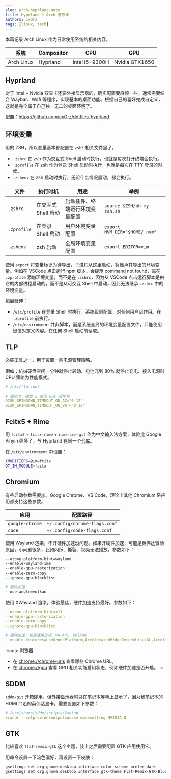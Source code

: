 ```yaml
---
slug: arch-hyprland-note
title: Hyprland + Arch 备忘录
authors: cxOrz
tags: [linux, tech]
---
```


本篇记录 Arch Linux 作为日常使用系统的相关内容。

| 系统       | Compositor | CPU            | GPU            |
| ---------- | ---------- | -------------- | -------------- |
| Arch Linux | Hyprland   | Intel i5-9300H | Nvidia GTX1650 |

## Hyprland

对于 Intel + Nvidia 双显卡还要外接显示器的，确实配置要麻烦一些。通常需要结合 Waybar、Wofi 等程序，实现基本的桌面功能。根据自己的喜好完成自定义，这就是完全属于自己独一无二的桌面环境了。

配置：https://github.com/cxOrz/dotfiles-hyprland

<!-- truncate -->

## 环境变量

用的 ZSH，所以变量基本都配置在 `zsh*` 相关文件里了。

- `.zshrc` 在 zsh 作为交互式 Shell 启动时执行，也就是每次打开终端会执行。
- `.zprofile` 在 zsh 作为登录 Shell 启动时执行，也就是每次在 TTY 登录的时候。
- `.zshenv` 在 zsh 启动时执行，无论什么情况启动，都会执行。

| 文件        | 执行时机            | 用途                           | 举例                          |
| ----------- | ------------------- | ------------------------------ | ----------------------------- |
| `.zshrc`    | 在交互式 Shell 启动 | 启动插件、终端运行环境变量配置 | `source $ZSH/oh-my-zsh.sh`    |
| `.zprofile` | 在登录 Shell 启动   | 用户环境变量配置               | `export NVM_DIR="$HOME/.nvm"` |
| `.zshenv`   | zsh 启动            | 全局环境变量配置               | `export EDITOR=vim`           |

使用 `export` 将变量标记为待导出，子进程从这里启动，将继承其导出的环境变量。例如在 VSCode 点击运行 npm 脚本，会提示 command not found，需在 `.zprofile` 添加环境变量，而不是在 `.zshrc`，因为从 VSCode 点击运行脚本是由它的内部进程启动的，而不是从可交互 Shell 中启动，因此无法继承 `.zshrc` 中的环境变量。

拓展延伸：

- `/etc/profile` 在登录 Shell 时执行，系统级别配置，对任何用户起作用。在 `.zprofile` 前执行。
- `/etc/environment` 并非脚本，而是系统全局的环境变量配置文件，只能使用键值对定义内容。在任何 Shell 启动前读取。

## TLP

必装工具之一，用于设置一些电源管理策略。

例如：机械硬盘空闲一分钟就停止转动、电池充到 80% 就停止充电、接入电源时 CPU 策略为性能模式。

```yaml
# /etc/tlp.conf

# 插电时，硬盘 2 空闲 60s 后停转
DISK_SPINDOWN_TIMEOUT_ON_AC="0 12"
DISK_SPINDOWN_TIMEOUT_ON_BAT="0 12"
```

## Fcitx5 + Rime

用 `fcitx5` + `fcitx-rime` + `rime-ice-git` 作为中文输入法方案，体验比 Google Pinyin 强多了。与 Hyprland 在同一个[仓库](https://github.com/cxOrz/dotfiles-hyprland/tree/main/.config/fcitx5)。

在 `/etc/environment` 中设置：

```bash
XMODIFIERS=@im=fcitx
QT_IM_MODULE=fcitx
```

## Chromium

有些启动参数需要加。Google Chrome、VS Code，理论上其他 Chromium 系应用都支持这些参数。

| 应用            | 配置路径                      |
| --------------- | ----------------------------- |
| `google-chrome` | `~/.config/chrome-flags.conf` |
| `code`          | `~/.config/code-flags.conf`   |

使用 Wayland 渲染，不开硬件加速没问题。如果开硬件加速，可能是英伟达驱动原因，小问题很多，比如闪烁、撕裂、视频无法播放。参数如下：

```bash
--ozone-platform-hint=wayland
--enable-wayland-ime
--enable-gpu-rasterization
--enable-zero-copy
--ignore-gpu-blocklist

# 硬件加速
--use-angle=vulkan
```

使用 XWayland 渲染，体验最佳，硬件加速支持最好。参数如下：

```yaml
--ozone-platform-hint=x11
--enable-gpu-rasterization
--enable-zero-copy
--ignore-gpu-blocklist

# 硬件加速，包含通用选项、VA-API、Vulkan
--enable-features=UseOzonePlatform,AcceleratedVideoDecodeLinuxGL,AcceleratedVideoEncoder,VaapiVideoDecoder,VaapiIgnoreDriverChecks,Vulkan,DefaultANGLEVulkan,VulkanFromANGLE
```

:::note 浏览器
- 在 [chrome://chrome-urls](chrome://chrome-urls/) 查看哪些 Chrome URL。
- 在 [chrome://gpu](chrome://gpu/) 查看 GPU 相关功能启用状态，例如硬件加速是否开启。
:::

## SDDM

`sddm-git` 开箱即用，但外接显示器时只在笔记本屏幕上显示了，因为我笔记本的 HDMI 口走的英伟达显卡。需要设置如下参数：

```yaml
# /usr/share/sddm/scripts/Xsetup
xrandr --setprovideroutputsource modesetting NVIDIA-0
```

## GTK

比较喜欢 `flat-remix-gtk` 这个主题，装上之后需要配置 GTK 应用使用它。

用命令设置一下暗色偏好，再设置一下皮肤：

```bash
gsettings set org.gnome.desktop.interface color-scheme prefer-dark
gsettings set org.gnome.desktop.interface gtk-theme Flat-Remix-GTK-Blue-Darkest
```

